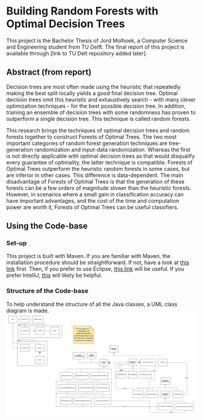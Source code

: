 # Building Random Forests with Optimal Decision Trees

This project is the Bachelor Thesis of Jord Molhoek, a Computer Science and Engineering student from TU Delft. The final report of this project is available through [link to TU Delt repository added later]. 

## Abstract (from report)
Decision trees are most often made using the heuristic that repeatedly making the best split locally yields a good final decision tree. Optimal decision trees omit this heuristic and exhaustively search - with many clever optimization techniques - for the best possible decision tree.
In addition, training an ensemble of decision trees with some randomness has proven to outperform a single decision tree. This technique is called random forests.

This research brings the techniques of optimal decision trees and random forests together to construct Forests of Optimal Trees.
The two most important categories of random forest generation techniques are tree-generation randomization and input-data randomization. Whereas the first is not directly applicable with optimal decision trees as that would disqualify every guarantee of optimality, the latter technique is compatible. Forests of Optimal Trees outperform the heuristic random forests in some cases, but are inferior in other cases. This difference is data-dependent. The main disadvantage of Forests of Optimal Trees is that the generation of these forests can be a few orders of magnitude slower than the heuristic forests. 
However, in scenarios where a small gain in classification accuracy can have important advantages, and the cost of the time and computation power are worth it, Forests of Optimal Trees can be useful classifiers.

## Using the Code-base

### Set-up
This project is built with Maven. If you are familiar with Maven, the installation procedure should be straightforward. If not, have a look at [this link](https://maven.apache.org/guides/getting-started/maven-in-five-minutes.html) first. Then, if you prefer to use Eclipse, [this link](https://stackoverflow.com/questions/2061094/importing-maven-project-into-eclipse) will be useful. If you prefer IntelliJ, [this](https://www.jetbrains.com/help/idea/maven-support.html#maven_import_project_start) will likely be helpful.

### Structure of the Code-base
To help understand the structure of all the Java classes, a UML class diagram is made. 
![uml class diagram](https://github.com/jmolhoek/forests_of_optimal_trees/blob/master/uml.jpg "uml class diagram")
